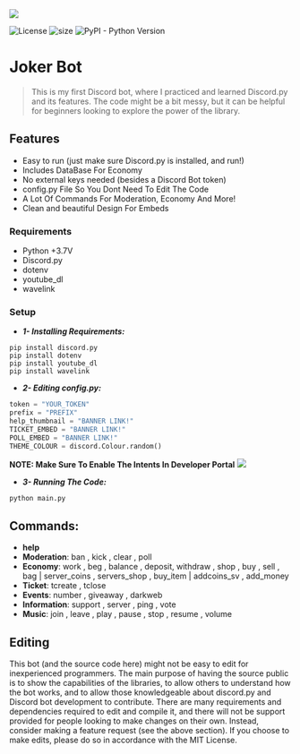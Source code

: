 <img src= "joker bot.png">

![License](https://img.shields.io/github/license/clown83848474/Discord-Bot.svg)
![size](https://img.shields.io/github/repo-size/clown83848474/Discord-Bot)
<img alt="PyPI - Python Version" src="https://img.shields.io/pypi/pyversions/Discord.py">

# Joker Bot


> This is my first Discord bot, where I practiced and learned Discord.py and its features. The code might be a bit messy, but it can be helpful for beginners looking to explore the power of the library.

## Features
  * Easy to run (just make sure Discord.py is installed, and run!)
  * Includes DataBase For Economy
  * No external keys needed (besides a Discord Bot token)
  * config.py File So You Dont Need To Edit The Code
  * A Lot Of Commands For Moderation, Economy And More!
  * Clean and beautiful Design For Embeds
### Requirements
  * Python +3.7V
  * Discord.py
  * dotenv
  * youtube_dl
  * wavelink
### Setup
  * ***__1- Installing Requirements:__***
  ```
  pip install discord.py
  pip install dotenv
  pip install youtube_dl
  pip install wavelink
  ```
  * ***__2- Editing config.py:__***
  ```py
  token = "YOUR_TOKEN"
  prefix = "PREFIX"
  help_thumbnail = "BANNER LINK!"
  TICKET_EMBED = "BANNER LINK!"
  POLL_EMBED = "BANNER LINK!"
  THEME_COLOUR = discord.Colour.random()
  ```
  **NOTE: Make Sure To Enable The Intents In Developer Portal**
  <img src="https://discordpy.readthedocs.io/en/stable/_images/discord_privileged_intents.png" >
  
  * ***__3- Running The Code:__***
  ```sh
  python main.py
  ```

## Commands:
* **help**
* **Moderation**: ban , kick , clear , poll
* **Economy**: work , beg , balance , deposit, withdraw , shop , buy , sell , bag | server_coins , servers_shop , buy_item | addcoins_sv , add_money
* **Ticket**: tcreate , tclose
* **Events**: number , giveaway , darkweb
* **Information**: support , server , ping , vote
* **Music**: join , leave , play , pause , stop , resume , volume
## Editing
This bot (and the source code here) might not be easy to edit for inexperienced programmers. The main purpose of having the source public is to show the capabilities of the libraries, to allow others to understand how the bot works, and to allow those knowledgeable about discord.py and Discord bot development to contribute. There are many requirements and dependencies required to edit and compile it, and there will not be support provided for people looking to make changes on their own. Instead, consider making a feature request (see the above section). If you choose to make edits, please do so in accordance with the MIT License.
